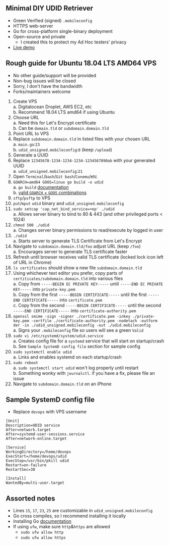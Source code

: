 ## Minimal DIY UDID Retriever
* Green Verified (signed) `.mobileconfig`
* HTTPS web-server
* Go for cross-platform single-binary deployment
* Open-source and private
  * I created this to protect my Ad Hoc testers' privacy
* [Live demo](https://udid.aliask.co)

## Rough guide for Ubuntu 18.04 LTS AMD64 VPS
* No other guide/support will be provided
* Non-bug issues will be closed
* Sorry, I don't have the bandwidth
* Forks/maintainers welcome

1. Create VPS  
  a. Digitalocean Droplet, AWS EC2, etc  
  b. Recommend 18.04 LTS amd64 if using Ubuntu
1. Choose URL  
  a. Need this for Let's Encrypt certificate  
  b. Can be `domain.tld` or `subdomain.domain.tld`
1. Point URL to VPS  
1. Replace `subdomain.domain.tld` in listed files with your chosen URL  
  a. `main.go`:`23`  
  b. `udid_unsigned.mobileconfig`:`8` (keep `/upload`)
1. Generate a UUID  
1. Replace `12345678-1234-1234-1234-1234567890ab` with your generated UUID  
  a. `udid_unsigned.mobileconfig`:`21`
1. Open `Terminal`/`bash`/`Git bash`/`Conemu`/etc  
1. `GOARCH=amd64 GOOS=linux go build -o udid`  
  a. `go build` [documentation](https://golang.org/cmd/go/#hdr-Compile_packages_and_dependencies)  
  b. [valid `GOARCH` + `GOOS` combinations](https://golang.org/doc/install/source#environment)
1. `sftp`/`psftp` to VPS  
1. `put`/`mput` `udid` binary and `udid_unsigned.mobileconfig`  
1. `sudo setcap 'cap_net_bind_service=+ep' ./udid`  
  a. Allows server binary to bind to 80 & 443 (and other privileged ports < 1024)
1. `chmod 500 ./udid`  
  a. Changes server binary permissions to read/execute by logged in user
1. `./udid`  
  a. Starts server to generate TLS Certificate from Let's Encrypt
1. Navigate to `subdomain.domain.tld/foo` adjust URL (keep `/foo`)  
  a. Encourages server to generate TLS certificate faster
1. Refresh until browser receives valid TLS certificate (locked lock icon left of URL in Chrome)  
1. `ls certificates` should show a new file `subdomain.domain.tld`  
1. Using whichever text editor you prefer, copy parts of `certiticates/subdomain.domain.tld` into various files  
  a. Copy from `-----BEGIN EC PRIVATE KEY-----` until `-----END EC PRIVATE KEY-----` into `private-key.pem`  
  b. Copy from the first `-----BEGIN CERTIFICATE-----` until the first `-----END CERTIFICATE-----` into `certificate.pem`  
  c. Copy from the second `-----BEGIN CERTIFICATE-----` until the second `-----END CERTIFICATE-----` into `certificate-authority.pem`
1. `openssl smime -sign -signer ./certificate.pem -inkey ./private-key.pem -certfile ./certificate-authority.pem -nodetach -outform der -in ./udid_unsigned.mobileconfig -out ./udid.mobileconfig`  
  a. Signs your `.mobileconfig` file so users will see a green `Valid`
1. `sudo vi /etc/systemd/system/udid.service`  
  a. Creates config file for a `systemd` service that will start on startup/crash  
  b. See `Sample SystemD config file` section for sample config
1. `sudo systemctl enable udid`  
  a. Links and enables systemd on each startup/crash
1. `sudo reboot`  
  a. `sudo systemctl start udid` won't log properly until restart  
  b. Something wonky with `journalctl`. if you have a fix, please file an issue
1. Navigate to `subdomain.domain.tld` on an iPhone  

## Sample SystemD config file
* Replace `devops` with VPS username
```
[Unit]
Description=UDID service
After=network.target
After=systemd-user-sessions.service
After=network-online.target

[Service]
WorkingDirectory=/home/devops
ExecStart=/home/devops/udid
ExecStop=/usr/bin/pkill udid
Restart=on-failure
RestartSec=30

[Install]
WantedBy=multi-user.target
```

## Assorted notes
* Lines `15`, `17`, `23`, `25` are customizable in `udid_unsigned.mobileconfig`
* Go cross compiles, so I recommend installing it locally
* Installing Go [documentation](https://golang.org/doc/install#install)
* If using `ufw`, make sure `http`&`https` are allowed
  * `sudo ufw allow http`
  * `sudo ufw allow https`
